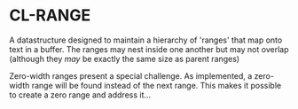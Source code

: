 # CL-RANGE

A datastructure designed to maintain a hierarchy of 'ranges' that map onto text in a buffer.  The ranges may nest inside one another but may not overlap (although they _may_ be exactly the same size as parent ranges)

Zero-width ranges present a special challenge.  As implemented, a zero-width range will be found instead of the next range.  This makes it possible to create a zero range and address it...

